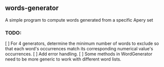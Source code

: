 ## words-generator
A simple program to compute words generated from a specific Apery set

### TODO:
[ ] For 4 generators, determine the minimum number of words to exclude so that each word's occurrences match its corresponding numerical value's occurrences.
[ ] Add error handling.
[ ] Some methods in WordGenerator need to be more generic to work with different word lists.